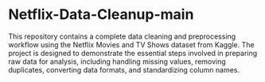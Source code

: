 # Netflix-Data-Cleanup-main
This repository contains a complete data cleaning and preprocessing workflow using the Netflix Movies and TV Shows dataset from Kaggle. The project is designed to demonstrate the essential steps involved in preparing raw data for analysis, including handling missing values, removing duplicates, converting data formats, and standardizing column names.
